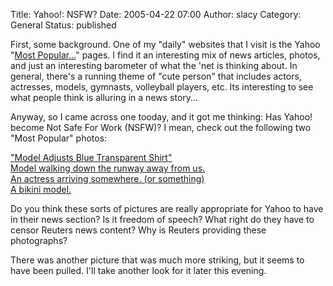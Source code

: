 Title: Yahoo!: NSFW?
Date: 2005-04-22 07:00
Author: slacy
Category: General
Status: published

First, some background. One of my "daily" websites that I visit is the
Yahoo "[Most
Popular...](http://story.news.yahoo.com/news?tmpl=index&cid=964)" pages.
I find it an interesting mix of news articles, photos, and just an
interesting barometer of what the 'net is thinking about. In general,
there's a running theme of "cute person" that includes actors,
actresses, models, gymnasts, volleyball players, etc. Its interesting to
see what people think is alluring in a news story...

Anyway, so I came across one tooday, and it got me thinking: Has Yahoo!
become Not Safe For Work (NSFW)? I mean, check out the following two
"Most Popular" photos:

["Model Adjusts Blue Transparent
Shirt"](http://us.news1.yimg.com/us.yimg.com/p/rids/20040921/i/r603933930.jpg)  
[Model walking down the runway away from
us.](http://story.news.yahoo.com/news?tmpl=story2&u=/040920/photos_lf_afp/040920233719_lwqvhkym_photo2&e=4)  
[An actress arriving somewhere. (or
something)](http://story.news.yahoo.com/news?tmpl=story2&u=/040920/ids_photos_en/r983831091.jpg&e=8)  
[A bikini
model.](http://story.news.yahoo.com/news?tmpl=story2&u=/040921/ids_photos_en/r4106601505.jpg&e=14)

Do you think these sorts of pictures are really appropriate for Yahoo to
have in their news section? Is it freedom of speech? What right do they
have to censor Reuters news content? Why is Reuters providing these
photographs?

There was another picture that was much more striking, but it seems to
have been pulled. I'll take another look for it later this evening.  
  
  

